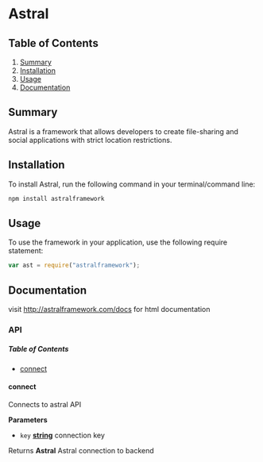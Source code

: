 # Astral

## Table of Contents

1.  [Summary](#summary)  
2.  [Installation](#installation)
3.  [Usage](#usage)
4.  [Documentation](#documentation)

## Summary

Astral is a framework that allows developers to create file-sharing and social applications with strict location restrictions. 

## Installation

To install Astral, run the following command in your terminal/command line:

```javascript
npm install astralframework
```

## Usage

To use the framework in your application, use the following require statement:

```javascript
var ast = require("astralframework");
```

## Documentation

visit <http://astralframework.com/docs> for html documentation

### API

<!-- Generated by documentation.js. Update this documentation by updating the source code. -->

##### Table of Contents

-   [connect](#connect)

#### connect

Connects to astral API

**Parameters**

-   `key` **[string](https://developer.mozilla.org/docs/Web/JavaScript/Reference/Global_Objects/String)** connection key

Returns **Astral** Astral connection to backend
